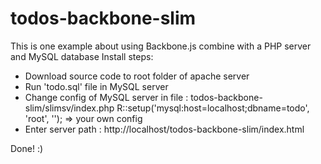 todos-backbone-slim
===================
This is one example about using Backbone.js combine with a PHP server and MySQL database
Install steps:
- Download source code to root folder of apache server
- Run 'todo.sql' file in MySQL server
- Change config of MySQL server in file : todos-backbone-slim/slimsv/index.php
	R::setup('mysql:host=localhost;dbname=todo', 'root', ''); => your own config
- Enter server path : http://localhost/todos-backbone-slim/index.html

Done! :)